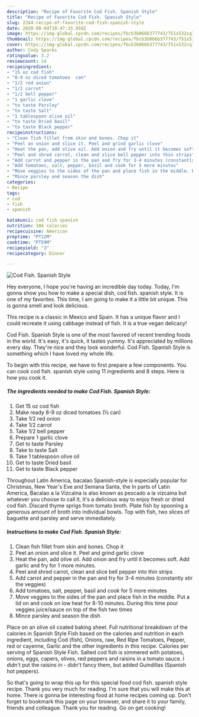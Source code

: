 ```yaml
---
description: "Recipe of Favorite Cod Fish. Spanish Style"
title: "Recipe of Favorite Cod Fish. Spanish Style"
slug: 2244-recipe-of-favorite-cod-fish-spanish-style
date: 2020-08-04T10:47:33.958Z
image: https://img-global.cpcdn.com/recipes/fbcb3b066b377743/751x532cq70/cod-fish-spanish-style-recipe-main-photo.jpg
thumbnail: https://img-global.cpcdn.com/recipes/fbcb3b066b377743/751x532cq70/cod-fish-spanish-style-recipe-main-photo.jpg
cover: https://img-global.cpcdn.com/recipes/fbcb3b066b377743/751x532cq70/cod-fish-spanish-style-recipe-main-photo.jpg
author: Cody Sparks
ratingvalue: 3.2
reviewcount: 14
recipeingredient:
- "15 oz cod fish"
- "8-9 oz diced tomatoes  can"
- "1/2 red onion"
- "1/2 carrot"
- "1/2 bell pepper"
- "1 garlic clove"
- "to taste Parsley"
- "to taste Salt"
- "1 tablespoon olive oil"
- "to taste Dried basil"
- "to taste Black pepper"
recipeinstructions:
- "Clean fish fillet from skin and bones. Chop it"
- "Peel an onion and slice it. Peel and grind garlic clove"
- "Heat the pan, add olive oil. Add onion and fry until it becomes soft. Add garlic and fry for 1 more minutes."
- "Peel and shred carrot, clean and slice bell pepper into thin strips"
- "Add carrot and pepper in the pan and fry for 3-4 minutes (constantly stir the veggies)"
- "Add tomatoes, salt, pepper, basil and cook for 5 more minutes"
- "Move veggies to the sides of the pan and place fish in the middle. Put a lid on and cook on low heat for 8-10 minutes. During this time pour veggies juice/sauce on top of the fish two times"
- "Mince parsley and season the dish"
categories:
- Recipe
tags:
- cod
- fish
- spanish

katakunci: cod fish spanish 
nutrition: 104 calories
recipecuisine: American
preptime: "PT12M"
cooktime: "PT59M"
recipeyield: "3"
recipecategory: Dinner

---
```



![Cod Fish. Spanish Style](https://img-global.cpcdn.com/recipes/fbcb3b066b377743/751x532cq70/cod-fish-spanish-style-recipe-main-photo.jpg)

Hey everyone, I hope you're having an incredible day today. Today, I'm gonna show you how to make a special dish, cod fish. spanish style. It is one of my favorites. This time, I am going to make it a little bit unique. This is gonna smell and look delicious.

This recipe is a classic in Mexico and Spain. It has a unique flavor and I could recreate it using cabbage instead of fish. It is a true vegan delicacy!

Cod Fish. Spanish Style is one of the most favored of recent trending foods in the world. It's easy, it's quick, it tastes yummy. It's appreciated by millions every day. They're nice and they look wonderful. Cod Fish. Spanish Style is something which I have loved my whole life.


To begin with this recipe, we have to first prepare a few components. You can cook cod fish. spanish style using 11 ingredients and 8 steps. Here is how you cook it.

<!--inarticleads1-->

##### The ingredients needed to make Cod Fish. Spanish Style:

1. Get 15 oz cod fish
1. Make ready 8-9 oz diced tomatoes (½ can)
1. Take 1/2 red onion
1. Take 1/2 carrot
1. Take 1/2 bell pepper
1. Prepare 1 garlic clove
1. Get to taste Parsley
1. Take to taste Salt
1. Take 1 tablespoon olive oil
1. Get to taste Dried basil
1. Get to taste Black pepper


Throughout Latin America, bacalao Spanish-style is especially popular for Christmas, New Year&#39;s Eve and Semana Santa, the In parts of Latin America, Bacalao a la Vizcaina is also known as pescado a la vizcaina but whatever you choose to call it, it&#39;s a delicious way to enjoy fresh or dried cod fish. Discard thyme sprigs from tomato broth. Plate fish by spooning a generous amount of broth into individual bowls. Top with fish, two slices of baguette and parsley and serve immediately. 

<!--inarticleads2-->

##### Instructions to make Cod Fish. Spanish Style:

1. Clean fish fillet from skin and bones. Chop it
1. Peel an onion and slice it. Peel and grind garlic clove
1. Heat the pan, add olive oil. Add onion and fry until it becomes soft. Add garlic and fry for 1 more minutes.
1. Peel and shred carrot, clean and slice bell pepper into thin strips
1. Add carrot and pepper in the pan and fry for 3-4 minutes (constantly stir the veggies)
1. Add tomatoes, salt, pepper, basil and cook for 5 more minutes
1. Move veggies to the sides of the pan and place fish in the middle. Put a lid on and cook on low heat for 8-10 minutes. During this time pour veggies juice/sauce on top of the fish two times
1. Mince parsley and season the dish


Place on an olive oil coated baking sheet. Full nutritional breakdown of the calories in Spanish Style Fish based on the calories and nutrition in each ingredient, including Cod (fish), Onions, raw, Red Ripe Tomatoes, Pepper, red or cayenne, Garlic and the other ingredients in this recipe. Calories per serving of Spanish Style Fish. Salted cod fish is simmered with potatoes, onions, eggs, capers, olives, red peppers and raisins in a tomato sauce. I didn&#39;t put the raisins in - didn&#39;t fancy them, but added Guindillas (Spanish hot peppers). 

So that's going to wrap this up for this special food cod fish. spanish style recipe. Thank you very much for reading. I'm sure that you will make this at home. There is gonna be interesting food at home recipes coming up. Don't forget to bookmark this page on your browser, and share it to your family, friends and colleague. Thank you for reading. Go on get cooking!
